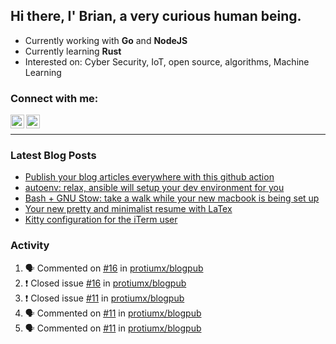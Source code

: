 ## Hi there, I' Brian, a very curious human being.

- Currently working with **Go** and **NodeJS**
- Currently learning **Rust**
- Interested on: Cyber Security, IoT, open source, algorithms, Machine Learning


### Connect with me:

[<img align="left" alt="Brian Mayo | LinkedIn" width="22px" src="https://cdn.jsdelivr.net/npm/simple-icons@v3/icons/linkedin.svg" />](https://www.linkedin.com/in/bdmayo/)
[<img align="left" alt="@_protium | Instagram" width="22px" src="https://cdn.jsdelivr.net/npm/simple-icons@v3/icons/instagram.svg" />](https://www.instagram.com/_protium/)

<br/>

---

### Latest Blog Posts

<!-- BLOG-POST-LIST:START -->
- [Publish your blog articles everywhere with this github action](https://medium.com/@protiumx/publish-your-blog-articles-everywhere-with-this-github-action-f80b9f9882a8?source=rss-9a6d8fd7d59a------2)
- [autoenv: relax, ansible will setup your dev environment for you](https://medium.com/@protiumx/autoenv-relax-ansible-will-setup-your-dev-environment-for-you-9b8e841a2f40?source=rss-9a6d8fd7d59a------2)
- [Bash + GNU Stow: take a walk while your new macbook is being set up](https://medium.com/@protiumx/bash-gnu-stow-take-a-walk-while-your-new-macbook-is-being-set-up-351a6f2f9225?source=rss-9a6d8fd7d59a------2)
- [Your new pretty and minimalist resume with LaTex](https://medium.com/@protiumx/your-new-pretty-and-minimalist-resume-with-latex-c716bbeb8d2b?source=rss-9a6d8fd7d59a------2)
- [Kitty configuration for the iTerm user](https://medium.com/@protiumx/kitty-configuration-for-the-iterm-user-41a390579a8c?source=rss-9a6d8fd7d59a------2)
<!-- BLOG-POST-LIST:END -->

### Activity

<!--START_SECTION:activity-->
1. 🗣 Commented on [#16](https://github.com/protiumx/blogpub/issues/16) in [protiumx/blogpub](https://github.com/protiumx/blogpub)
2. ❗️ Closed issue [#16](https://github.com/protiumx/blogpub/issues/16) in [protiumx/blogpub](https://github.com/protiumx/blogpub)
3. ❗️ Closed issue [#11](https://github.com/protiumx/blogpub/issues/11) in [protiumx/blogpub](https://github.com/protiumx/blogpub)
4. 🗣 Commented on [#11](https://github.com/protiumx/blogpub/issues/11) in [protiumx/blogpub](https://github.com/protiumx/blogpub)
5. 🗣 Commented on [#11](https://github.com/protiumx/blogpub/issues/11) in [protiumx/blogpub](https://github.com/protiumx/blogpub)
<!--END_SECTION:activity-->
